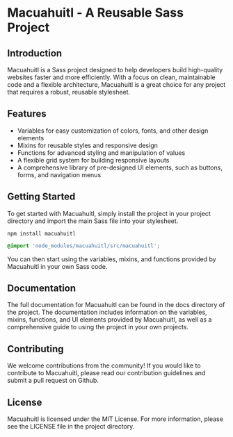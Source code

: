 # Macuahuitl - A Reusable Sass Project

## Introduction

Macuahuitl is a Sass project designed to help developers build high-quality websites faster and more efficiently. With a focus on clean, maintainable code and a flexible architecture, Macuahuitl is a great choice for any project that requires a robust, reusable stylesheet.

## Features

- Variables for easy customization of colors, fonts, and other design elements
- Mixins for reusable styles and responsive design
- Functions for advanced styling and manipulation of values
- A flexible grid system for building responsive layouts
- A comprehensive library of pre-designed UI elements, such as buttons, forms, and navigation menus

## Getting Started

To get started with Macuahuitl, simply install the project in your project directory and import the main Sass file into your stylesheet.

```
npm install macuahuitl
```

```scss
@import 'node_modules/macuahuitl/src/macuahuitl';
```

You can then start using the variables, mixins, and functions provided by Macuahuitl in your own Sass code.

## Documentation

The full documentation for Macuahuitl can be found in the docs directory of the project. The documentation includes information on the variables, mixins, functions, and UI elements provided by Macuahuitl, as well as a comprehensive guide to using the project in your own projects.

## Contributing

We welcome contributions from the community! If you would like to contribute to Macuahuitl, please read our contribution guidelines and submit a pull request on Github.

## License

Macuahuitl is licensed under the MIT License. For more information, please see the LICENSE file in the project directory.
